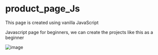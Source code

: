 # product_page_Js

This page is created using vanilla JavaScript

Javascript page for beginners, we can create the projects like this as a beginner 


![image](https://user-images.githubusercontent.com/123202971/214312506-258874a6-2617-4a17-9e4f-e259839ccdc9.png)
